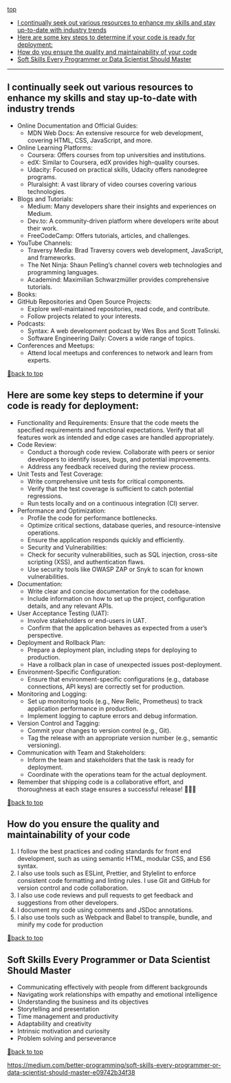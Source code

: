 [top](#top)

- [I continually seek out various resources to enhance my skills and stay up-to-date with industry trends](#i-continually-seek-out-various-resources-to-enhance-my-skills-and-stay-up-to-date-with-industry-trends)
- [Here are some key steps to determine if your code is ready for deployment:](#here-are-some-key-steps-to-determine-if-your-code-is-ready-for-deployment)
- [How do you ensure the quality and maintainability of your code](#how-do-you-ensure-the-quality-and-maintainability-of-your-code)
- [Soft Skills Every Programmer or Data Scientist Should Master](#soft-skills-every-programmer-or-data-scientist-should-master)

--------------------------------------------------

## I continually seek out various resources to enhance my skills and stay up-to-date with industry trends

- Online Documentation and Official Guides:
  - MDN Web Docs: An extensive resource for web development, covering HTML, CSS, JavaScript, and more.
- Online Learning Platforms:
  - Coursera: Offers courses from top universities and institutions.
  - edX: Similar to Coursera, edX provides high-quality courses.
  - Udacity: Focused on practical skills, Udacity offers nanodegree programs.
  - Pluralsight: A vast library of video courses covering various technologies.
- Blogs and Tutorials:
  - Medium: Many developers share their insights and experiences on Medium.
  - Dev.to: A community-driven platform where developers write about their work.
  - FreeCodeCamp: Offers tutorials, articles, and challenges.
- YouTube Channels:
  - Traversy Media: Brad Traversy covers web development, JavaScript, and frameworks.
  - The Net Ninja: Shaun Pelling’s channel covers web technologies and programming languages.
  - Academind: Maximilian Schwarzmüller provides comprehensive tutorials.
- Books:
- GitHub Repositories and Open Source Projects:
  - Explore well-maintained repositories, read code, and contribute.
  - Follow projects related to your interests.
- Podcasts:
  - Syntax: A web development podcast by Wes Bos and Scott Tolinski.
  - Software Engineering Daily: Covers a wide range of topics.
- Conferences and Meetups:
  - Attend local meetups and conferences to network and learn from experts.

[🚀back to top](#top)

## Here are some key steps to determine if your code is ready for deployment:

- Functionality and Requirements:
Ensure that the code meets the specified requirements and functional expectations.
Verify that all features work as intended and edge cases are handled appropriately.
- Code Review:
  - Conduct a thorough code review. Collaborate with peers or senior developers to identify issues, bugs, and potential improvements.
  - Address any feedback received during the review process.
- Unit Tests and Test Coverage:
  - Write comprehensive unit tests for critical components.
  - Verify that the test coverage is sufficient to catch potential regressions.
  - Run tests locally and on a continuous integration (CI) server.
- Performance and Optimization:
  - Profile the code for performance bottlenecks.
  - Optimize critical sections, database queries, and resource-intensive operations.
  - Ensure the application responds quickly and efficiently.
  - Security and Vulnerabilities:
  - Check for security vulnerabilities, such as SQL injection, cross-site scripting (XSS), and authentication flaws.
  - Use security tools like OWASP ZAP or Snyk to scan for known vulnerabilities.
- Documentation:
  - Write clear and concise documentation for the codebase.
  - Include information on how to set up the project, configuration details, and any relevant APIs.
- User Acceptance Testing (UAT):
  - Involve stakeholders or end-users in UAT.
  - Confirm that the application behaves as expected from a user’s perspective.
- Deployment and Rollback Plan:
  - Prepare a deployment plan, including steps for deploying to production.
  - Have a rollback plan in case of unexpected issues post-deployment.
- Environment-Specific Configuration:
  - Ensure that environment-specific configurations (e.g., database connections, API keys) are correctly set for production.
- Monitoring and Logging:
  - Set up monitoring tools (e.g., New Relic, Prometheus) to track application performance in production.
  - Implement logging to capture errors and debug information.
- Version Control and Tagging:
  - Commit your changes to version control (e.g., Git).
  - Tag the release with an appropriate version number (e.g., semantic versioning).
- Communication with Team and Stakeholders:
  - Inform the team and stakeholders that the task is ready for deployment.
  - Coordinate with the operations team for the actual deployment.
- Remember that shipping code is a collaborative effort, and thoroughness at each stage ensures a successful release! 🚀👩‍💻

[🚀back to top](#top)

## How do you ensure the quality and maintainability of your code

1. I follow the best practices and coding standards for front end development, such as using semantic HTML, modular CSS, and ES6 syntax. 
2. I also use tools such as ESLint, Prettier, and Stylelint to enforce consistent code formatting and linting rules. I use Git and GitHub for version control and code collaboration. 
3. I also use code reviews and pull requests to get feedback and suggestions from other developers. 
4. I document my code using comments and JSDoc annotations. 
5. I also use tools such as Webpack and Babel to transpile, bundle, and minify my code for production
   
[🚀back to top](#top)

## Soft Skills Every Programmer or Data Scientist Should Master

- Communicating effectively with people from different backgrounds
- Navigating work relationships with empathy and emotional intelligence
- Understanding the business and its objectives
- Storytelling and presentation
- Time management and productivity
- Adaptability and creativity
- Intrinsic motivation and curiosity
- Problem solving and perseverance

[🚀back to top](#top)

https://medium.com/better-programming/soft-skills-every-programmer-or-data-scientist-should-master-e09742b34f38
